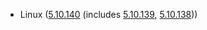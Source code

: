 - Linux ([5.10.140](https://lwn.net/Articles/906628) (includes [5.10.139](https://lwn.net/Articles/906359), [5.10.138](https://lwn.net/Articles/906062)))
